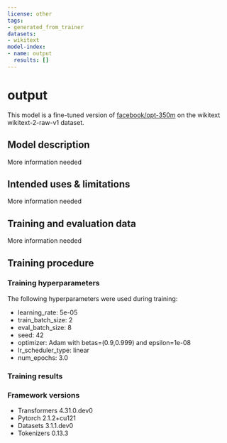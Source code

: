 ```yaml
---
license: other
tags:
- generated_from_trainer
datasets:
- wikitext
model-index:
- name: output
  results: []
---
```


<!-- This model card has been generated automatically according to the information the Trainer had access to. You
should probably proofread and complete it, then remove this comment. -->

# output

This model is a fine-tuned version of [facebook/opt-350m](https://huggingface.co/facebook/opt-350m) on the wikitext wikitext-2-raw-v1 dataset.

## Model description

More information needed

## Intended uses & limitations

More information needed

## Training and evaluation data

More information needed

## Training procedure

### Training hyperparameters

The following hyperparameters were used during training:
- learning_rate: 5e-05
- train_batch_size: 2
- eval_batch_size: 8
- seed: 42
- optimizer: Adam with betas=(0.9,0.999) and epsilon=1e-08
- lr_scheduler_type: linear
- num_epochs: 3.0

### Training results



### Framework versions

- Transformers 4.31.0.dev0
- Pytorch 2.1.2+cu121
- Datasets 3.1.1.dev0
- Tokenizers 0.13.3
